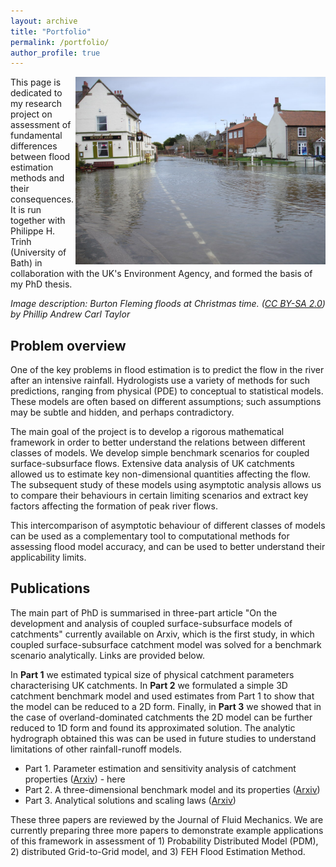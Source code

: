 ```yaml
---
layout: archive
title: "Portfolio"
permalink: /portfolio/
author_profile: true
---
```


<img align="right" src="/images/flood2.jpg" width="400px"/>

This page is dedicated to my research project on assessment of fundamental differences between flood estimation methods and their consequences. It is run together with Philippe H. Trinh (University of Bath) in collaboration
with the UK's Environment Agency, and formed the basis of my PhD thesis.

*Image description: Burton Fleming floods at Christmas time. (<a href="https://creativecommons.org/licenses/by-sa/2.0/" rel="license" target="_blank">CC BY-SA 2.0</a>) by Phillip Andrew Carl Taylor*

Problem overview
---

One of the key problems in flood estimation is to predict the flow in the river after an intensive rainfall. Hydrologists use a variety of methods for such predictions, ranging from physical (PDE) to conceptual to statistical models. These models are often based on different assumptions; such assumptions may be subtle and hidden, and perhaps contradictory.

The main goal of the project is to develop a rigorous mathematical framework in order to better understand the relations between different classes of models. We develop simple benchmark scenarios for coupled surface-subsurface flows. Extensive data analysis of UK catchments allowed us to estimate key non-dimensional quantities affecting the flow. The subsequent study of these models using asymptotic analysis allows us to compare their behaviours in certain limiting scenarios and extract key factors affecting the formation of peak river flows.

This intercomparison of asymptotic behaviour of different classes of models can be used as a complementary tool to computational methods for assessing flood model accuracy, and can be used to better understand their applicability limits.

Publications
---

The main part of PhD is summarised in three-part article "On the development and analysis of coupled surface-subsurface models of catchments" currently available on Arxiv, which is the first study, in which coupled surface-subsurface catchment model was solved for a benchmark scenario analytically. Links are provided below.

In **Part 1** we estimated typical size of physical catchment parameters characterising UK catchments. In **Part 2** we formulated a simple 3D catchment benchmark model and used estimates from Part 1 to show that
the model can be reduced to a 2D form. Finally, in **Part 3** we showed that in the case of overland-dominated catchments the 2D model can be further reduced to 1D form and found its approximated solution. The analytic hydrograph obtained this was can be used in future studies to understand limitations of other rainfall-runoff models.

* Part 1. Parameter estimation and sensitivity analysis of catchment properties (<a href="https://arxiv.org/abs/2211.00964">Arxiv</a>) - here 
* Part 2. A three-dimensional benchmark model and its properties (<a href="https://arxiv.org/abs/2211.01440">Arxiv</a>)
* Part 3. Analytical solutions and scaling laws (<a href="https://arxiv.org/abs/2211.00972">Arxiv</a>)

These three papers are reviewed by the Journal of Fluid Mechanics. We are currently preparing three more papers to demonstrate example applications of this framework in assessment of 1) Probability Distributed Model (PDM), 2) distributed Grid-to-Grid model, and 3) FEH Flood Estimation Method.